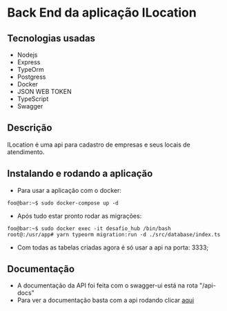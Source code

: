 # Back End da aplicação ILocation

## Tecnologias usadas

- Nodejs
- Express
- TypeOrm
- Postgress
- Docker
- JSON WEB TOKEN
- TypeScript
- Swagger

## Descrição

ILocation é uma api para cadastro de empresas e seus locais de atendimento.

## Instalando e rodando a aplicação

- Para usar a aplicação com o docker:

```console
foo@bar:~$ sudo docker-compose up -d
```

- Após tudo estar pronto rodar as migrações:

```console
foo@bar:~$ sudo docker exec -it desafio_hub /bin/bash
root@:/usr/app# yarn typeorm migration:run -d ./src/database/index.ts
```

- Com todas as tabelas criadas agora é só usar a api na porta: 3333;

## Documentação

- A documentação da API foi feita com o swagger-ui está na rota "/api-docs"
- Para ver a documentação basta com a api rodando clicar [aqui](http://localhost:3333/api-docs/)
